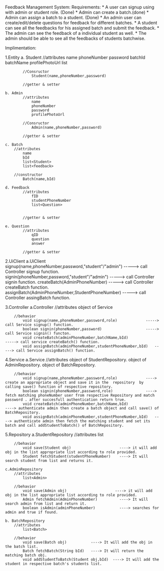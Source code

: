 Feedback Management System:
    Requirements:
        * A user can signup using with admin or student role.  (Done)
        * Admin can create a batch.(done)
        * Admin can assign a batch to a student. (Done)
        * An admin user can create/edit/delete questions for feedback for different batches.
        * A student can see all the feedbacks for his assigned batch and submit the feedback.
        * The admin can see the feedback of a individual student as well.
        * The admin should be able to see all the feedbacks of students batchwise.

Implimentation:

1.Entity
    a. Student
            //attributes
                name
                phoneNumber
                password
                batchId
                batchName
                profilePhotoUrl
                list<feedback>

            //Consructor
                Student(name,phoneNumber,password)

            //getter & setter

    b. Admin
            //attributes
                name
                phoneNumber
                password
                profilePhotoUrl

            //Consructor
                Admin(name,phoneNumber,password)

            //getter & setter
    
    c. Batch
        //attributes
            name
            bId
            list<Student>
            list<feedback>

        //constructor
            Batch(name,bId)

    d. Feedback
            //attributes
                fID
                studentPhoneNumber
                list<Question>


            //getter & setter

    e. Question
            //attributes
                qID
                question
                answer

            //getter & setter
                
2.UiClient
    a.UiClient
        signup(name,phoneNumber,password,"student"/"admin")   -----> call Controller signup function.
        signin(phoneNumber,password,"student"/"admin")        -----> call Controller signin function.
        createBatch(AdminPhoneNumber)                         -----> call Controller createBatch function.
        assignBatch(AdminPhoneNumber,StudentPhoneNumber)      -----> call Controller assingBatch function.




3.Controller
    a.Controller
        //attributes
            object of Service
            
        //behavior
            void signup(name,phoneNumber,password,role)             -----> call Service signup() function.
            boolean signin(phoneNumber,password)                    -----> call Service signin() functon.
            void createBatch(adminPhoneNumber,batchName,bId)                      -----> call service createBatch() function.
            void assignBatch(adminPhoneNumber,studentPhoneNumber,bId)   -----> call Service assignBatch() function.

4.Service
    a.Service
        //attributes
            object of StudentRepository.
            object of AdminRepository.
            object of BatchRepository.

        //behavior
            void signup(name,phoneNumber,password,role)             ----> create an appropriate object and save it in the  repository  by calling save() function of respective repository.
            boolean signin(phoneNumber,password,role)               ----> fetch matching phoneNumber user from respective Repository and match password . after succesfull authentication return true.
            void createBatch(adminPhoneNumber,batchName,bId)                      ----> authenticate admin then create a batch object and call save() of BatchRepository.
            void assignBatch(adminPhoneNumber,studentPhoneNumber,bId)   ----> authenticate admin then fetch the matching student and set its batch and call addStudentToBatch() of BatchRepository.

           

5.Repository
    a.StudentRepository
        //attributes
            list<student>
            

        //behavior
            void save(Student obj)                      ----> it will add obj in the list appropriate list according to role provided.
            Student fetchStudent(studentPhoneNumber)    ----> It will search student from list and returns it.
    
    c.AdminRepository
        //attributes
            list<Admin>

        //behavior
            void save(Admin obj)                      ----> it will add obj in the list appropriate list according to role provided.
            Admin fetchAdmin(AdminPhoneNumber)          ----> It will search admin from list and return it.
            boolean isAdmin(adminPhoneNumber)           ----> searches for admin and true if found.

    b. BatchRepository
        //attributes
            list<Batch>

        //behavior 
            void save(Batch obj)           ----> It will add the obj in the batch list.
            Batch fetchBatch(String bId)   ----> It will return the matching batch obj.
            void addStudentToBatch(Student obj,bId)  ----> It will add the student in respective batch's students list.

    
    